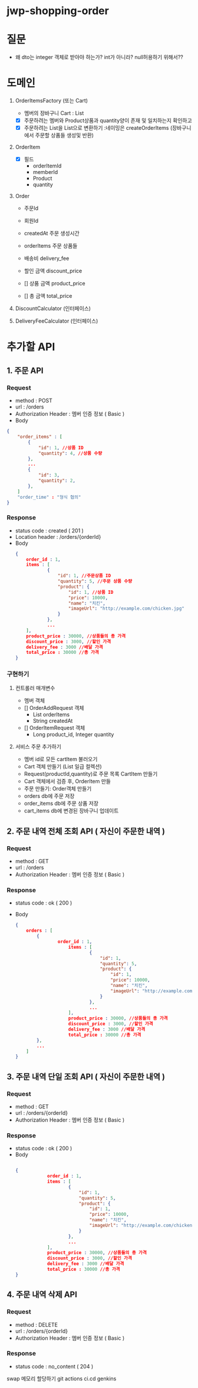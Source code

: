 # jwp-shopping-order

# 질문
- 왜 dto는 integer 객체로 받아야 하는가? int가 아니라? null허용하기 위해서??


# 도메인
1. OrderItemsFactory (또는 Cart)
    - 멤버의 장바구니 Cart : List<CartItem>
    - [x] 주문하려는 멤버와 Product상품과 quantity양이 존재 및 일치하는지 확인하고
    - [x] 주문하려는 List<CartItem>을 List<OrderItem>으로 변환하기
      :네이밍은 createOrderItems (장바구니에서 주문할 상품들 생성및 반환)
2. OrderItem
    - [x] 필드
      - orderItemId
      - memberId
      - Product
      - quantity

3. Order
    - 주문Id
    - 회원Id
    - createdAt 주문 생성시간
    - orderItems 주문 상품들
   
    - 배송비 delivery_fee
    - 할인 금액 discount_price
    - [] 상품 금액 product_price
    - [] 총 금액 total_price

4. DiscountCalculator (인터페이스)

5. DeliveryFeeCalculator (인터페이스)

# 추가할 API

## 1. 주문 API
### Request
- method : POST
- url : /orders
- Authorization Header : 멤버 인증 정보 ( Basic )
- Body
```json
{
	"order_items" : [
		{
			"id": 1, //상품 ID
			"quantity": 4, //상품 수량
		},
		...
		{
			"id": 3,
			"quantity": 2,
		},
	]
	"order_time" : "형식 협의"
}
```

### Response
- status code : created ( 201 )
- Location header : /orders/{orderId}
- Body
    ```json
    {
    	order_id : 1,
    	items : [
    			{
    			    "id": 1, //주문상품 ID
    			    "quantity": 5, //주문 상품 수량
    			    "product": {
    			        "id": 1, //상품 ID
    			        "price": 10000,
    			        "name": "치킨",
    			        "imageUrl": "http://example.com/chicken.jpg"
    			    }
    			},
    			...
    	],
    	product_price : 30000, //상품들의 총 가격
    	discount_price : 3000, //할인 가격
    	delivery_fee : 3000 //배달 가격
    	total_price : 30000 //총 가격
    }
    ```


### 구현하기

1. 컨트롤러 매개변수
    - 멤버 객체 
    - [] OrderAddRequest 객체
      - List<OrderItemRequest> orderItems
      - String createdAt
    - [] OrderItemRequest 객체
      - Long product_id, Integer quantity
          
2. 서비스 주문 추가하기
   - 멤버 id로 모든 cartItem 불러오기
   - Cart 객체 만들기 (List<CartItem> 일급 컬렉션)
   - Request(productId,quantity)로 주문 목록 CartItem 만들기
   - Cart 객체에서 검증 후, OrderItem 만들
   - 주문 만들기: Order객체 만들기
   - orders db에 주문 저장
   - order_items db에 주문 상품 저장
   - cart_items db에 변경된 장바구니 업데이트




## 2. 주문 내역 전체 조회 API ( 자신이 주문한 내역 )
### Request
- method : GET
- url : /orders
- Authorization Header : 멤버 인증 정보 ( Basic )

### Response
- status code : ok ( 200 )
- Body

    ```json
    {
    	orders : [
    		{
    				order_id : 1,
    					items : [
    							{
    							    "id": 1,
    							    "quantity": 5,
    							    "product": {
    							        "id": 1,
    							        "price": 10000,
    							        "name": "치킨",
    							        "imageUrl": "http://example.com/chicken.jpg"
    							    }
    							},
    							...
    					],
    					product_price : 30000, //상품들의 총 가격
    					discount_price : 3000, //할인 가격
    					delivery_fee : 3000 //배달 가격
    					total_price : 30000 //총 가격
    		},
    		...
    	]
    }
    ```




## 3. 주문 내역 단일 조회 API ( 자신이 주문한 내역 )
### Request
- method : GET
- url : /orders/{orderId}
- Authorization Header : 멤버 인증 정보 ( Basic )

### Response
- status code : ok ( 200 )
- Body
    ```json
    
    {
    			order_id : 1,
    			items : [
    					{
    					    "id": 1,
    					    "quantity": 5,
    					    "product": {
    					        "id": 1,
    					        "price": 10000,
    					        "name": "치킨",
    					        "imageUrl": "http://example.com/chicken.jpg"
    					    }
    					},
    					...
    			],
    			product_price : 30000, //상품들의 총 가격
    			discount_price : 3000, //할인 가격
    			delivery_fee : 3000 //배달 가격
    			total_price : 30000 //총 가격
    }
    ```




## 4. 주문 내역 삭제 API
### Request
- method : DELETE
- url : /orders/{orderId}
- Authorization Header : 멤버 인증 정보 ( Basic )

### Response
- status code :  no_content ( 204 )


swap 메모리 할당하기
git actions ci.cd
genkins

